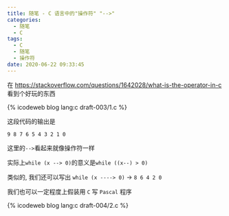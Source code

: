 ```yaml
---
title: 随笔 - C 语言中的"操作符" "-->"
categories:
  - 随笔
  - C
tags:
  - C
  - 随笔
  - 操作符
date: 2020-06-22 09:33:45
---
```


在 <https://stackoverflow.com/questions/1642028/what-is-the-operator-in-c> 看到个好玩的东西

<!-- more -->

{% icodeweb blog lang:c draft-003/1.c %}

这段代码的输出是

```text
9 8 7 6 5 4 3 2 1 0
```

这里的`-->`看起来就像操作符一样

实际上`while (x --> 0)`的意义是`while ((x--) > 0)`

类似的, 我们还可以写出 `while (x ----> 0)` -> `8 6 4 2 0`

我们也可以一定程度上假装用 `C` 写 `Pascal` 程序

{% icodeweb blog lang:c draft-004/2.c %}

